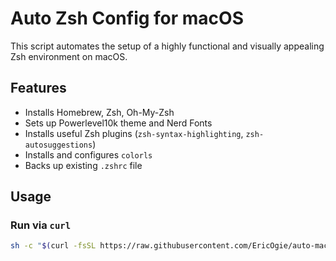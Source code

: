 # Auto Zsh Config for macOS

This script automates the setup of a highly functional and visually appealing Zsh environment on macOS.

## Features
- Installs Homebrew, Zsh, Oh-My-Zsh
- Sets up Powerlevel10k theme and Nerd Fonts
- Installs useful Zsh plugins (`zsh-syntax-highlighting`, `zsh-autosuggestions`)
- Installs and configures `colorls`
- Backs up existing `.zshrc` file

## Usage

### Run via `curl`
```sh
sh -c "$(curl -fsSL https://raw.githubusercontent.com/EricOgie/auto-mac-zsh-config/main/setup.sh"